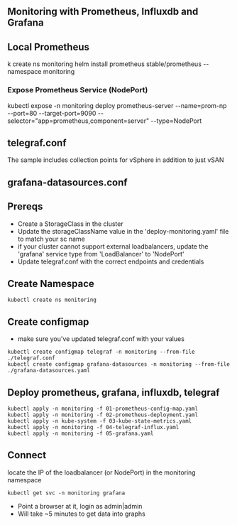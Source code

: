 ## Monitoring with Prometheus, Influxdb and Grafana

## Local Prometheus
k create ns monitoring
helm install prometheus stable/prometheus  --namespace monitoring

### Expose Prometheus Service (NodePort)
kubectl expose -n monitoring deploy prometheus-server --name=prom-np --port=80 --target-port=9090 --selector="app=prometheus,component=server" --type=NodePort


## telegraf.conf
The sample includes collection points for vSphere in addition to just vSAN

## grafana-datasources.conf

## Prereqs
* Create a StorageClass in the cluster
* Update the storageClassName value in the 'deploy-monitoring.yaml' file to match your sc name
* if your cluster cannot support external loadbalancers, update the 'grafana' service type from 'LoadBalancer' to 'NodePort'
* Update telegraf.conf with the correct endpoints and credentials

## Create Namespace
```
kubectl create ns monitoring
```
## Create configmap
* make sure you've updated telegraf.conf with your values
```
kubectl create configmap telegraf -n monitoring --from-file ./telegraf.conf
kubectl create configmap grafana-datasources -n monitoring --from-file ./grafana-datasources.yaml
```

## Deploy prometheus, grafana, influxdb, telegraf
```
kubectl apply -n monitoring -f 01-prometheus-config-map.yaml
kubectl apply -n monitoring -f 02-prometheus-deployment.yaml
kubectl apply -n kube-system -f 03-kube-state-metrics.yaml
kubectl apply -n monitoring -f 04-telegraf-influx.yaml
kubectl apply -n monitoring -f 05-grafana.yaml
```

## Connect
locate the IP of the loadbalancer (or NodePort) in the monitoring namespace
```
kubectl get svc -n monitoring grafana
```

* Point a browser at it, login as admin|admin
* Will take ~5 minutes to get data into graphs
